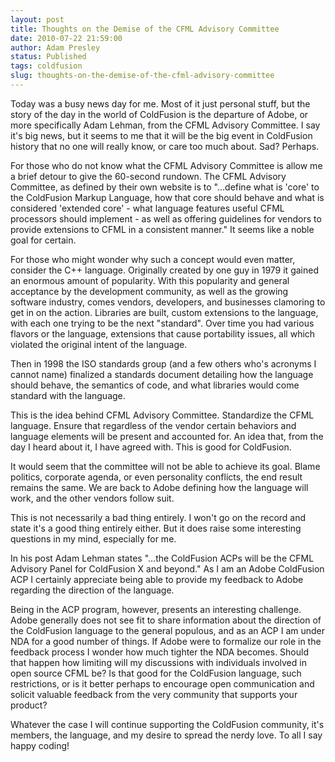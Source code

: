 ```yaml
---
layout: post
title: Thoughts on the Demise of the CFML Advisory Committee
date: 2010-07-22 21:59:00
author: Adam Presley
status: Published
tags: coldfusion
slug: thoughts-on-the-demise-of-the-cfml-advisory-committee
---
```


Today was a busy news day for me. Most of it just personal stuff, but
the story of the day in the world of ColdFusion is the departure of
Adobe, or more specifically Adam Lehman, from the CFML Advisory
Committee. I say it's big news, but it seems to me that it will be the
big event in ColdFusion history that no one will really know, or care
too much about. Sad? Perhaps.

For those who do not know what the CFML Advisory Committee is allow me a
brief detour to give the 60-second rundown. The CFML Advisory Committee,
as defined by their own website is to "...define what is 'core' to the
ColdFusion Markup Language, how that core should behave and what is
considered 'extended core' - what language features useful CFML
processors should implement - as well as offering guidelines for vendors
to provide extensions to CFML in a consistent manner." It seems like a
noble goal for certain.

For those who might wonder why such a concept would even matter,
consider the C++ language. Originally created by one guy in 1979 it
gained an enormous amount of popularity. With this popularity and
general acceptance by the development community, as well as the growing
software industry, comes vendors, developers, and businesses clamoring
to get in on the action. Libraries are built, custom extensions to the
language, with each one trying to be the next "standard". Over time you
had various flavors or the language, extensions that cause portability
issues, all which violated the original intent of the language.

Then in 1998 the ISO standards group (and a few others who's acronyms I
cannot name) finalized a standards document detailing how the language
should behave, the semantics of code, and what libraries would come
standard with the language.

This is the idea behind CFML Advisory Committee. Standardize the CFML
language. Ensure that regardless of the vendor certain behaviors and
language elements will be present and accounted for. An idea that, from
the day I heard about it, I have agreed with. This is good for
ColdFusion.

It would seem that the committee will not be able to achieve its goal.
Blame politics, corporate agenda, or even personality conflicts, the end
result remains the same. We are back to Adobe defining how the language
will work, and the other vendors follow suit.

This is not necessarily a bad thing entirely. I won't go on the record
and state it's a good thing entirely either. But it does raise some
interesting questions in my mind, especially for me.

In his post Adam Lehman states "...the ColdFusion ACPs will be the CFML
Advisory Panel for ColdFusion X and beyond." As I am an Adobe ColdFusion
ACP I certainly appreciate being able to provide my feedback to Adobe
regarding the direction of the language.

Being in the ACP program, however, presents an interesting challenge.
Adobe generally does not see fit to share information about the
direction of the ColdFusion language to the general populous, and as an
ACP I am under NDA for a good number of things. If Adobe were to
formalize our role in the feedback process I wonder how much tighter the
NDA becomes. Should that happen how limiting will my discussions with
individuals involved in open source CFML be? Is that good for the
ColdFusion language, such restrictions, or is it better perhaps to
encourage open communication and solicit valuable feedback from the very
community that supports your product?

Whatever the case I will continue supporting the ColdFusion community,
it's members, the language, and my desire to spread the nerdy love. To
all I say happy coding!
